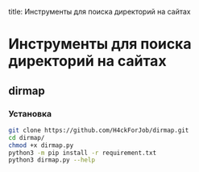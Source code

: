title: Инструменты для поиска директорий на сайтах

# Инструменты для поиска директорий на сайтах

## dirmap

### Установка

``` sh
git clone https://github.com/H4ckForJob/dirmap.git
cd dirmap/
chmod +x dirmap.py
python3 -m pip install -r requirement.txt
python3 dirmap.py --help
```